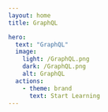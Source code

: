 ```yaml
---
layout: home
title: GraphQL

hero:
  text: "GraphQL"
  image:
    light: /GraphQL.png
    dark: /GraphQL.png
    alt: GraphQL
  actions:
    - theme: brand
      text: Start Learning
---
```


